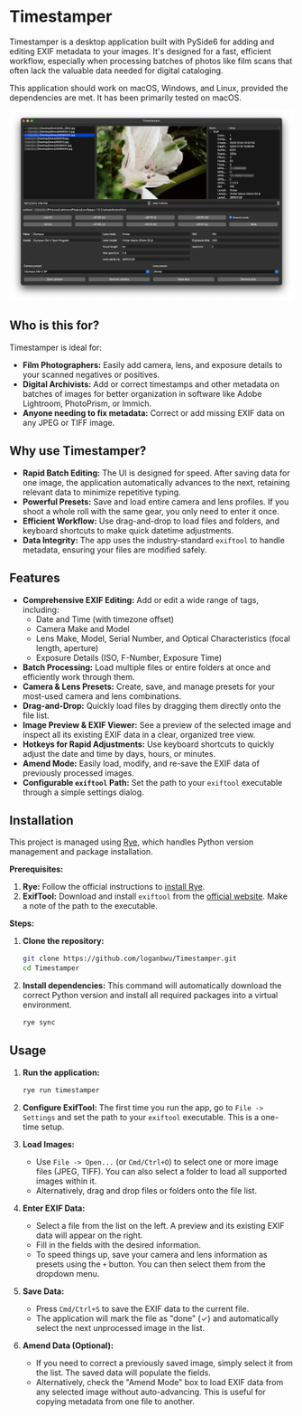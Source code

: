 # Timestamper

Timestamper is a desktop application built with PySide6 for adding and editing EXIF metadata to your images. It's designed for a fast, efficient workflow, especially when processing batches of photos like film scans that often lack the valuable data needed for digital cataloging.

This application should work on macOS, Windows, and Linux, provided the dependencies are met. It has been primarily tested on macOS.

![Screenshot of main screen](https://github.com/loganbwu/Timestamper/blob/main/screenshots/main_screen.png?raw=true)

## Who is this for?

Timestamper is ideal for:

-   **Film Photographers:** Easily add camera, lens, and exposure details to your scanned negatives or positives.
-   **Digital Archivists:** Add or correct timestamps and other metadata on batches of images for better organization in software like Adobe Lightroom, PhotoPrism, or Immich.
-   **Anyone needing to fix metadata:** Correct or add missing EXIF data on any JPEG or TIFF image.

## Why use Timestamper?

-   **Rapid Batch Editing:** The UI is designed for speed. After saving data for one image, the application automatically advances to the next, retaining relevant data to minimize repetitive typing.
-   **Powerful Presets:** Save and load entire camera and lens profiles. If you shoot a whole roll with the same gear, you only need to enter it once.
-   **Efficient Workflow:** Use drag-and-drop to load files and folders, and keyboard shortcuts to make quick datetime adjustments.
-   **Data Integrity:** The app uses the industry-standard `exiftool` to handle metadata, ensuring your files are modified safely.

## Features

-   **Comprehensive EXIF Editing:** Add or edit a wide range of tags, including:
    -   Date and Time (with timezone offset)
    -   Camera Make and Model
    -   Lens Make, Model, Serial Number, and Optical Characteristics (focal length, aperture)
    -   Exposure Details (ISO, F-Number, Exposure Time)
-   **Batch Processing:** Load multiple files or entire folders at once and efficiently work through them.
-   **Camera & Lens Presets:** Create, save, and manage presets for your most-used camera and lens combinations.
-   **Drag-and-Drop:** Quickly load files by dragging them directly onto the file list.
-   **Image Preview & EXIF Viewer:** See a preview of the selected image and inspect all its existing EXIF data in a clear, organized tree view.
-   **Hotkeys for Rapid Adjustments:** Use keyboard shortcuts to quickly adjust the date and time by days, hours, or minutes.
-   **Amend Mode:** Easily load, modify, and re-save the EXIF data of previously processed images.
-   **Configurable `exiftool` Path:** Set the path to your `exiftool` executable through a simple settings dialog.

## Installation

This project is managed using [Rye](https://rye-up.com/), which handles Python version management and package installation.

**Prerequisites:**

1.  **Rye:** Follow the official instructions to [install Rye](https://rye-up.com/guide/installation/).
2.  **ExifTool:** Download and install `exiftool` from the [official website](https://exiftool.org/). Make a note of the path to the executable.

**Steps:**

1.  **Clone the repository:**
    ```bash
    git clone https://github.com/loganbwu/Timestamper.git
    cd Timestamper
    ```

2.  **Install dependencies:**
    This command will automatically download the correct Python version and install all required packages into a virtual environment.
    ```bash
    rye sync
    ```

## Usage

1.  **Run the application:**
    ```bash
    rye run timestamper
    ```

2.  **Configure ExifTool:**
    The first time you run the app, go to `File -> Settings` and set the path to your `exiftool` executable. This is a one-time setup.

3.  **Load Images:**
    -   Use `File -> Open...` (or `Cmd/Ctrl+O`) to select one or more image files (JPEG, TIFF). You can also select a folder to load all supported images within it.
    -   Alternatively, drag and drop files or folders onto the file list.

4.  **Enter EXIF Data:**
    -   Select a file from the list on the left. A preview and its existing EXIF data will appear on the right.
    -   Fill in the fields with the desired information.
    -   To speed things up, save your camera and lens information as presets using the `+` button. You can then select them from the dropdown menu.

5.  **Save Data:**
    -   Press `Cmd/Ctrl+S` to save the EXIF data to the current file.
    -   The application will mark the file as "done" (✓) and automatically select the next unprocessed image in the list.

6.  **Amend Data (Optional):**
    -   If you need to correct a previously saved image, simply select it from the list. The saved data will populate the fields.
    -   Alternatively, check the "Amend Mode" box to load EXIF data from any selected image without auto-advancing. This is useful for copying metadata from one file to another.

